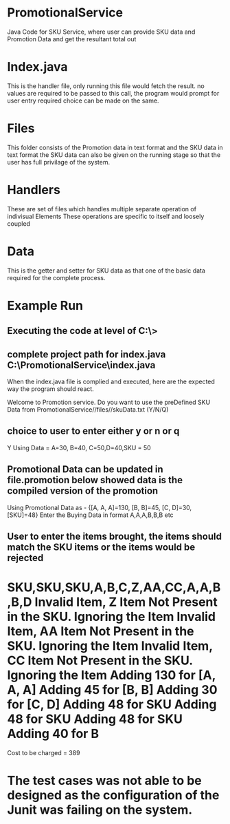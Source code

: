 # PromotionalService
Java Code for SKU Service, where user can provide SKU data and Promotion Data and get the resultant total out

# Index.java
  This is the handler file, only running this file would fetch the result.
  no values are required to be passed to this call, the program would prompt for user entry
  required choice can be made on the same.

# Files <Please configure the file locations if required becoz of difference in Enviornments>
  This folder consists of the Promotion data in text format and the SKU data in text format
  the SKU data can also be given on the running stage so that the user has full privilage of the system.

# Handlers
  These are set of files which handles multiple separate operation of indivisual Elements
  These operations are specific to itself and loosely coupled

# Data
  This is the getter and setter for SKU data as that one of the basic data required for the complete process.

# Example Run
  ## Executing the code at level of C:\\>
  ## complete project path for index.java C:\PromotionalService\index.java
  When the index.java file is complied and executed, here are the expected way the program should react.
    
  Welcome to Promotion service.
  Do you want to use the preDefined SKU Data from PromotionalService//files//skuData.txt (Y/N/Q)
  ## choice to user to enter either y or n or q
  Y
  Using Data = A=30, B=40, C=50,D=40,SKU = 50  
  ## Promotional Data can be updated in file.promotion below showed data is the compiled version of the promotion
  Using Promotional Data as -
  {[A, A, A]=130, [B, B]=45, [C, D]=30, [SKU]=48}
  Enter the Buying Data in format A,A,A,B,B,B etc  
  ## User to enter the items brought, the items should match the SKU items or the items would be rejected
  SKU,SKU,SKU,A,B,C,Z,AA,CC,A,A,B,B,D
  Invalid Item, Z Item Not Present in the SKU. Ignoring the Item
  Invalid Item, AA Item Not Present in the SKU. Ignoring the Item
  Invalid Item, CC Item Not Present in the SKU. Ignoring the Item
  Adding 130 for [A, A, A]
  Adding 45 for [B, B]
  Adding 30 for [C, D]
  Adding 48 for SKU
  Adding 48 for SKU
  Adding 48 for SKU
  Adding 40 for B
  ==============================================================
  Cost to be charged = 389

# The test cases was not able to be designed as the configuration of the Junit was failing on the system.
